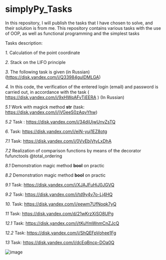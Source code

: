 # simplyPy_Tasks

In this repository, I will publish the tasks that I have chosen to solve, and their solution is from me. 
This repository contains various tasks with the use of OOP, as well as functional programming and the simplest tasks


Tasks description:

_1._ Calculation of the point coordinate

_2._ Stack on the LIFO principle

_3._ The following task is given (in Russian) (https://disk.yandex.com/i/Q33984guIDMLGA)

_4._ In this code, the verification of the entered login (email) and password is carried out, in accordance with the task ( https://disk.yandex.com/i/9xHWqAFvTiEERA ) (In Russian)

_5.1_ Work with magick method __str__ (task: https://disk.yandex.com/i/jVGeeS0zAqvYhw)

_5.2_ Task : https://disk.yandex.com/i/34djUjwUnvZsTQ

_6._ Task: https://disk.yandex.com/i/eiN-yuj1EZ8otg

_7.1_ Task: https://disk.yandex.com/i/0VvEbjVtyLxDhA

_7.2_ Realization of comparison functions by means of the decorator fufunctools @total_ordering

_8.1_ Demonstration magic method __bool__ on practic

_8.2_ Demonstration magic method __bool__ on practic

_9.1_ Task: https://disk.yandex.com/i/XJAJFuHiJ0JGVQ

_9.2_ Task: https://disk.yandex.com/i/td9y4v7o-Lj4HQ

_10._ Task: https://disk.yandex.com/i/eewm7UfNoqk7yQ

_11_ Task: https://disk.yandex.com/d/21wKrzXiSO8UPg

_12.1_ Task: https://disk.yandex.com/i/tKuYmWnmCnZJcQ

_12.2_ Task: https://disk.yandex.com/i/ShQEFpVohee1Fg

_13_ Task: https://disk.yandex.com/i/dcEqBncp-DOa0Q

![image](https://user-images.githubusercontent.com/108310900/179837148-345762ed-b457-4d3d-ac72-794f94b877c9.png)
